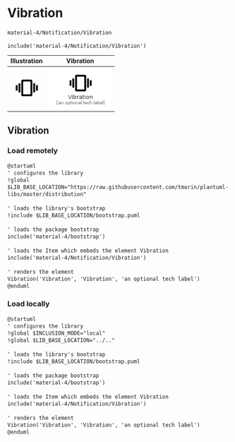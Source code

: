# Vibration


```text
material-4/Notification/Vibration
```

```text
include('material-4/Notification/Vibration')
```



| Illustration | Vibration |
| :---: | :---: |
| ![illustration for Illustration](../../material-4/Notification/Vibration.png) | ![illustration for Vibration](../../material-4/Notification/Vibration.Local.png) |




## Vibration

### Load remotely
```plantuml
@startuml
' configures the library
!global $LIB_BASE_LOCATION="https://raw.githubusercontent.com/tmorin/plantuml-libs/master/distribution"

' loads the library's bootstrap
!include $LIB_BASE_LOCATION/bootstrap.puml

' loads the package bootstrap
include('material-4/bootstrap')

' loads the Item which embeds the element Vibration
include('material-4/Notification/Vibration')

' renders the element
Vibration('Vibration', 'Vibration', 'an optional tech label')
@enduml
```

### Load locally
```plantuml
@startuml
' configures the library
!global $INCLUSION_MODE="local"
!global $LIB_BASE_LOCATION="../.."

' loads the library's bootstrap
!include $LIB_BASE_LOCATION/bootstrap.puml

' loads the package bootstrap
include('material-4/bootstrap')

' loads the Item which embeds the element Vibration
include('material-4/Notification/Vibration')

' renders the element
Vibration('Vibration', 'Vibration', 'an optional tech label')
@enduml
```

